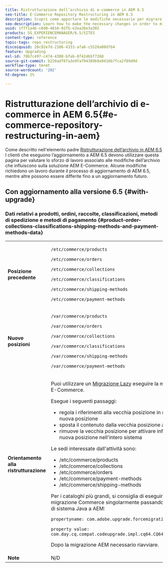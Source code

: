 ```yaml
---
title: Ristrutturazione dell’archivio di e-commerce in AEM 6.5
seo-title: E-Commerce Repository Restructuring in AEM 6.5
description: Scopri come apportare le modifiche necessarie per migrare alla nuova struttura dell’archivio in AEM 6.5 per E-Commerce.
seo-description: Learn how to make the necessary changes in order to migrate to the new repository structure in AEM 6.5 for E-Commerce.
uuid: 1fff1a4b-c8d0-4016-92fb-e2ea26e3a302
products: SG_EXPERIENCEMANAGER/6.5/SITES
content-type: reference
topic-tags: repo_restructuring
discoiquuid: 28c92e7d-2106-4333-afa6-c5528a00d7b4
feature: Upgrading
exl-id: 78b7c497-c474-4308-bfab-8f424b5f7268
source-git-commit: b220adf6fa3e9faf94389b9a9416b7fca2f89d9d
workflow-type: tm+mt
source-wordcount: '202'
ht-degree: 2%

---
```


# Ristrutturazione dell’archivio di e-commerce in AEM 6.5{#e-commerce-repository-restructuring-in-aem}

Come descritto nell&#39;elemento padre [Ristrutturazione dell’archivio in AEM 6.5](/help/sites-deploying/repository-restructuring.md) I clienti che eseguono l’aggiornamento a AEM 6.5 devono utilizzare questa pagina per valutare lo sforzo di lavoro associato alle modifiche dell’archivio che influiscono sulla soluzione AEM E-Commerce. Alcune modifiche richiedono un lavoro durante il processo di aggiornamento di AEM 6.5, mentre altre possono essere differite fino a un aggiornamento futuro.

## Con aggiornamento alla versione 6.5 {#with-upgrade}

### Dati relativi a prodotti, ordini, raccolte, classificazioni, metodi di spedizione e metodi di pagamento {#product-order-collections-classifications-shipping-methods-and-payment-methods-data}

<table>
 <tbody>
  <tr>
   <td><strong>Posizione precedente</strong></td>
   <td><p><code>/etc/commerce/products</code></p> <p><code>/etc/commerce/orders</code></p> <p><code>/etc/commerce/collections</code></p> <p><code>/etc/commerce/classifications</code></p> <p><code>/etc/commerce/shipping-methods</code></p> <p><code>/etc/commerce/payment-methods</code></p> </td>
  </tr>
  <tr>
   <td><strong>Nuove posizioni</strong></td>
   <td><p><code>/var/commerce/products</code></p> <p><code>/var/commerce/orders</code></p> <p><code>/var/commerce/collections</code></p> <p><code>/var/commerce/classifications</code></p> <p><code>/var/commerce/shipping-methods</code></p> <p><code>/var/commerce/payment-methods</code></p> </td>
  </tr>
  <tr>
   <td><strong>Orientamento alla ristrutturazione</strong></td>
   <td><p>Puoi utilizzare un <a href="/help/sites-deploying/lazy-content-migration.md" target="_blank">Migrazione Lazy</a> eseguire la migrazione dei dati di E-Commerce.</p> <p>Esegue i seguenti passaggi:</p>
    <ul>
     <li>regola i riferimenti alla vecchia posizione in modo che punti alla nuova posizione</li>
     <li>sposta il contenuto dalla vecchia posizione alla nuova posizione</li>
     <li>rimuove la vecchia posizione per attivare infine l'utilizzo della nuova posizione nell'intero sistema</li>
    </ul> <p>Le sedi interessate dall'attività sono:</p>
    <ul>
     <li>/etc/commerce/products</li>
     <li>/etc/commerce/collections<br /> </li>
     <li>/etc/commerce/orders<br /> </li>
     <li>/etc/commerce/payment-methods<br /> </li>
     <li>/etc/commerce/shipping-methods<br /> </li>
    </ul> <p>Per i cataloghi più grandi, si consiglia di eseguire l’attività di migrazione Commerce singolarmente passando la seguente proprietà di sistema Java a AEM:</p> <p><code>propertyname: com.adobe.upgrade.forcemigration</code></p> <p><code>property value: com.day.cq.compat.codeupgrade.impl.cq64.CQ64CommerceMigrationTask</code></p> <p>Dopo la migrazione AEM necessario riavviare.</p> </td>
  </tr>
  <tr>
   <td><strong>Note</strong></td>
   <td>N/D<br /> </td>
  </tr>
 </tbody>
</table>
